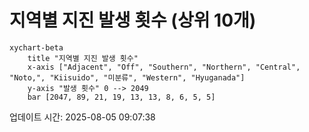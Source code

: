 # 지역별 지진 발생 횟수 (상위 10개)

```mermaid
xychart-beta
    title "지역별 지진 발생 횟수"
    x-axis ["Adjacent", "Off", "Southern", "Northern", "Central", "Noto,", "Kiisuido", "미분류", "Western", "Hyuganada"]
    y-axis "발생 횟수" 0 --> 2049
    bar [2047, 89, 21, 19, 13, 13, 8, 6, 5, 5]
```

업데이트 시간: 2025-08-05 09:07:38
